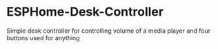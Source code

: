 # ESPHome-Desk-Controller
Simple desk controller for controlling volume of a media player and four buttons used for anything

